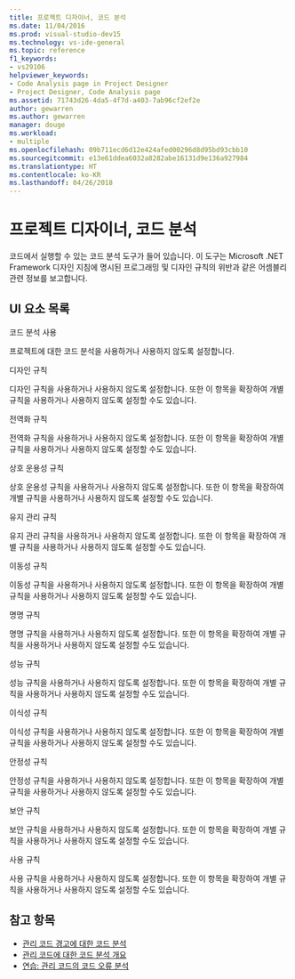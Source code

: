```yaml
---
title: 프로젝트 디자이너, 코드 분석
ms.date: 11/04/2016
ms.prod: visual-studio-dev15
ms.technology: vs-ide-general
ms.topic: reference
f1_keywords:
- vs29106
helpviewer_keywords:
- Code Analysis page in Project Designer
- Project Designer, Code Analysis page
ms.assetid: 71743d26-4da5-4f7d-a403-7ab96cf2ef2e
author: gewarren
ms.author: gewarren
manager: douge
ms.workload:
- multiple
ms.openlocfilehash: 09b711ecd6d12e424afed00296d8d95bd93cbb10
ms.sourcegitcommit: e13e61ddea6032a8282abe16131d9e136a927984
ms.translationtype: HT
ms.contentlocale: ko-KR
ms.lasthandoff: 04/26/2018
---
```

# <a name="code-analysis-project-designer"></a>프로젝트 디자이너, 코드 분석
코드에서 실행할 수 있는 코드 분석 도구가 들어 있습니다. 이 도구는 Microsoft .NET Framework 디자인 지침에 명시된 프로그래밍 및 디자인 규칙의 위반과 같은 어셈블리 관련 정보를 보고합니다.

## <a name="uielement-list"></a>UI 요소 목록
 코드 분석 사용

 프로젝트에 대한 코드 분석을 사용하거나 사용하지 않도록 설정합니다.

 디자인 규칙

 디자인 규칙을 사용하거나 사용하지 않도록 설정합니다. 또한 이 항목을 확장하여 개별 규칙을 사용하거나 사용하지 않도록 설정할 수도 있습니다.

 전역화 규칙

 전역화 규칙을 사용하거나 사용하지 않도록 설정합니다. 또한 이 항목을 확장하여 개별 규칙을 사용하거나 사용하지 않도록 설정할 수도 있습니다.

 상호 운용성 규칙

 상호 운용성 규칙을 사용하거나 사용하지 않도록 설정합니다. 또한 이 항목을 확장하여 개별 규칙을 사용하거나 사용하지 않도록 설정할 수도 있습니다.

 유지 관리 규칙

 유지 관리 규칙을 사용하거나 사용하지 않도록 설정합니다. 또한 이 항목을 확장하여 개별 규칙을 사용하거나 사용하지 않도록 설정할 수도 있습니다.

 이동성 규칙

 이동성 규칙을 사용하거나 사용하지 않도록 설정합니다. 또한 이 항목을 확장하여 개별 규칙을 사용하거나 사용하지 않도록 설정할 수도 있습니다.

 명명 규칙

 명명 규칙을 사용하거나 사용하지 않도록 설정합니다. 또한 이 항목을 확장하여 개별 규칙을 사용하거나 사용하지 않도록 설정할 수도 있습니다.

 성능 규칙

 성능 규칙을 사용하거나 사용하지 않도록 설정합니다. 또한 이 항목을 확장하여 개별 규칙을 사용하거나 사용하지 않도록 설정할 수도 있습니다.

 이식성 규칙

 이식성 규칙을 사용하거나 사용하지 않도록 설정합니다. 또한 이 항목을 확장하여 개별 규칙을 사용하거나 사용하지 않도록 설정할 수도 있습니다.

 안정성 규칙

 안정성 규칙을 사용하거나 사용하지 않도록 설정합니다. 또한 이 항목을 확장하여 개별 규칙을 사용하거나 사용하지 않도록 설정할 수도 있습니다.

 보안 규칙

 보안 규칙을 사용하거나 사용하지 않도록 설정합니다. 또한 이 항목을 확장하여 개별 규칙을 사용하거나 사용하지 않도록 설정할 수도 있습니다.

 사용 규칙

 사용 규칙을 사용하거나 사용하지 않도록 설정합니다. 또한 이 항목을 확장하여 개별 규칙을 사용하거나 사용하지 않도록 설정할 수도 있습니다.

## <a name="see-also"></a>참고 항목

- [관리 코드 경고에 대한 코드 분석](../../code-quality/code-analysis-for-managed-code-warnings.md)
- [관리 코드에 대한 코드 분석 개요](../../code-quality/code-analysis-for-managed-code-overview.md)
- [연습: 관리 코드의 코드 오류 분석](../../code-quality/walkthrough-analyzing-managed-code-for-code-defects.md)